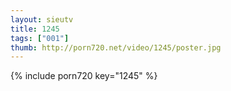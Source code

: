 ```yaml
--- 
layout: sieutv
title: 1245
tags: ["001"]
thumb: http://porn720.net/video/1245/poster.jpg
---
```

{% include porn720 key="1245" %} 
